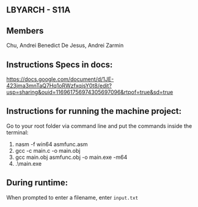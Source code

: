 ## LBYARCH - S11A
## Members
Chu, Andrei Benedict
De Jesus, Andrei Zarmin

## Instructions Specs in docs:
https://docs.google.com/document/d/1JE-423jma3mnTaQ7Hq1oRWzfxqjsY0t8/edit?usp=sharing&ouid=116961756974305697096&rtpof=true&sd=true


## Instructions for running the machine project:
Go to your root folder via command line and put the commands inside the terminal:
1. nasm -f win64 asmfunc.asm
2. gcc -c main.c -o main.obj
3. gcc main.obj asmfunc.obj -o main.exe -m64
4. .\main.exe


## During runtime:
When prompted to enter a filename, enter `input.txt`
